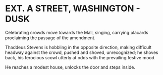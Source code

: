 # EXT. A STREET, WASHINGTON - DUSK

Celebrating crowds move towards the Mall, singing, carrying placards proclaiming the passage of the amendment.

Thaddeus Stevens is hobbling in the opposite direction, making difficult headway against the crowd, pushed and shoved, unrecognized; he shoves back, his ferocious scowl utterly at odds with the prevailing festive mood.

He reaches a modest house, unlocks the door and steps inside.
